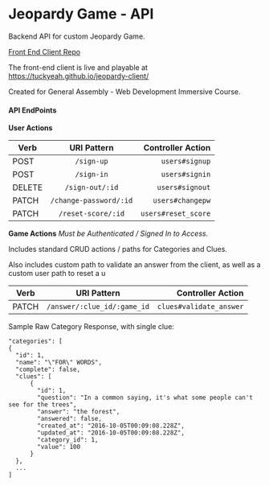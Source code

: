 # Jeopardy Game - API

Backend API for custom Jeopardy Game.

[Front End Client Repo](https://github.com/tuckyeah/jeopardy-client)

The front-end client is live and playable at <br /> https://tuckyeah.github.io/jeopardy-client/

Created for General Assembly - Web Development Immersive Course.


#### API EndPoints


**User Actions**

| Verb        | URI Pattern           | Controller Action  |
| ------------- |:-------------:| -----:|
| POST      | ```/sign-up``` | ```users#signup``` |
| POST    | ```/sign-in```      |   ```users#signin``` |
| DELETE | ```/sign-out/:id```     |    ```users#signout``` |
| PATCH | ```/change-password/:id```     |    ```users#changepw``` |
| PATCH | ```/reset-score/:id```     |    ```users#reset_score``` |

**Game Actions**
*Must be Authenticated / Signed In to Access.*

Includes standard CRUD actions / paths for Categories and Clues.

Also includes custom path to validate an answer from the client, as
well as a custom user path to reset a u

| Verb        | URI Pattern           | Controller Action  |
| ------------- |:-------------:| -----:|
| PATCH      | ```/answer/:clue_id/:game_id``` | ```clues#validate_answer``` |

Sample Raw Category Response, with single clue:

```
"categories": [
{
  "id": 1,
  "name": "\"FOR\" WORDS",
  "complete": false,
  "clues": [
      {
        "id": 1,
        "question": "In a common saying, it's what some people can't see for the trees",
        "answer": "the forest",
        "answered": false,
        "created_at": "2016-10-05T00:09:08.228Z",
        "updated_at": "2016-10-05T00:09:08.228Z",
        "category_id": 1,
        "value": 100
      }
  },
  ...
]
```
